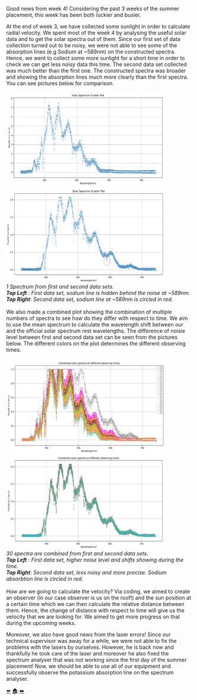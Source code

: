 Good news from week 4! 
Considering the past 3 weeks of the summer placement, this week has been both luckier and busier.

At the end of week 3, we have collected some sunlight in order to calculate radial velocity. We spent most of the week 4 by analysing the useful solar data and to get the solar spectra out of them. Since our first set of data collection turned out to be noisy, we were not able to see some of the absorption lines (e.g Sodium at ~589nm) on the constructed spectra. Hence, we went to collect some more sunlight for a short time in order to check we can get less noisy data this time. The second data set collected was much better than the first one. The constructed spectra was broader and showing the absorption lines much more clearly than the first spectra. You can see pictures below for comparison. 
<br/><br/>
<img src=https://github.com/daw538/hirosplacement/blob/master/Week%204/scatter1n.png width="430" height="252" >
<img src=https://github.com/daw538/hirosplacement/blob/master/Week%204/scatter1.png width="430" height="255">
<br/>
*1 Spectrum from first and second data sets.*
<br/>
*__Top Left__* : *First data set, sodium line is hidden behind the noise at ~589nm.*
<br/>
*__Top Right__*: *Second data set, sodium line at ~589nm is circled in red.*
<br/><br/>
We also made a combined plot showing the combination of multiple numbers of spectra to see how do they differ with respect to time. We aim to use the mean spectrum to calculate the wavelength shift between our and the official solar spectrum rest wavelengths. The difference of noisie level between first and second data set can be seen from the pictures below. The different colors on the plot determines the different observing times.
<br/><br/>
<img src=https://github.com/daw538/hirosplacement/blob/master/Week%204/combined30noisy.png width="430" height="254" >
<img src=https://github.com/daw538/hirosplacement/blob/master/Week%204/combined30.png width="430" height="254">
<br/>
*30 spectra are combined from first and second data sets.*
<br/>
*__Top Left__* : *First data set, higher noise level and shifts showing during the time.*
<br/>
*__Top Right__*: *Second data set, less noisy and more precise. Sodium absorbtion line is circled in red.*
<br/><br/>
How are we going to calculate the velocity?
Via coding, we aimed to create an observer (in our case observer is us on the roof!)  and the sun position at a certain time which we can then calculate the relative distance between them. Hence, the change of distance with respect to time will give us the velocity that we are looking for. We aimed to get more progress on that during the upcoming weeks.

Moreover, we also have good news from the laser errors! Since our technical supervisor was away for a while, we were not able to fix the problems with the lasers by ourselves. However, he is back now and thankfully he took care of the laser and moreover he also fixed the spectrum analyser that was not working since the first day of the summer placement! Now, we should be able to use all of our equipment and successfully observe the potassium absorption line on the spectrum analyser. 


[:arrow_left:](https://github.com/daw538/hirosplacement/blob/master/week3.md)
[:house:](https://github.com/daw538/hirosplacement)
[:arrow_right:](https://github.com/daw538/hirosplacement/blob/master/week5.md)
